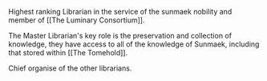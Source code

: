 Highest ranking Librarian in the service of the sunmaek nobility and member of [[The Luminary Consortium]]. 

The Master Librarian's key role is the preservation and collection of knowledge, they have access to all of the knowledge of Sunmaek, including that stored within [[The Tomehold]]. 

Chief organise of the other librarians.
